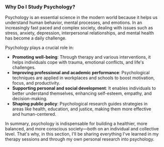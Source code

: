 ### Why Do I Study Psychology?

Psychology is an essential science in the modern world because it helps us understand human behavior, mental processes, and emotions. In an increasingly fast paced and complex society, dealing with issues such as stress, anxiety, depression, interpersonal relationships, and mental health has become a daily challenge.

Psychology plays a crucial role in:

* **Promoting well-being**: Through therapy and various interventions, it helps individuals cope with trauma, emotional conflicts, and life's challenges.
* **Improving professional and academic performance**: Psychological techniques are applied in workplaces and schools to boost motivation, focus, and productivity.
* **Supporting personal and social development**: It enables individuals to better understand themselves, enhancing self-esteem, empathy, and decision-making.
* **Shaping public policy**: Psychological research guides strategies in areas like health, education, and justice, making them more effective and human-centered.

In summary, psychology is indispensable for building a healthier, more balanced, and more conscious society—both on an individual and collective level. That's why, in this section, I'll be sharing everything I've learned in my therapy sessions and through my own personal research into psychology.


